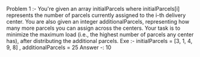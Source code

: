 Problem 1 :- You're given an array initialParcels where initialParcels[i] represents the number of parcels currently assigned to the i-th delivery center. You are also given an integer additionalParcels, representing how many more parcels you can assign across the centers.
Your task is to minimize the maximum load (i.e., the highest number of parcels any center has), after distributing the additional parcels.
Exe :- initialParcels = [3, 1, 4, 9, 8] , additionalParcels = 25
Answer -: 10
